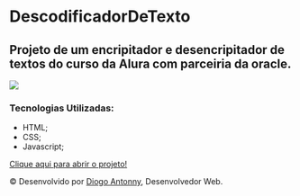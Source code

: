# DescodificadorDeTexto
<h2>Projeto de um encripitador e desencripitador de textos do curso da Alura com parceiria da oracle.</h2>
<img src="https://github.com/DiogoJP202/DescodificadorDeTexto/assets/102389309/66eda32f-118c-4103-8f7a-29fd90d4949e">
<h3>Tecnologias Utilizadas: </h3>
<ul>
  <li> HTML;
  <li> CSS;
  <li> Javascript;
</ul>
<a href="https://diogojp202.github.io/DescodificadorDeTexto/criptografiaNivel1.html">Clique aqui para abrir o projeto!</a>
<p>© Desenvolvido por <a href="https://github.com/DiogoJP202">Diogo Antonny</a>, Desenvolvedor Web.</p>
